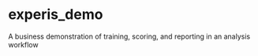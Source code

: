 # experis_demo
A business demonstration of training, scoring, and reporting in an analysis workflow
